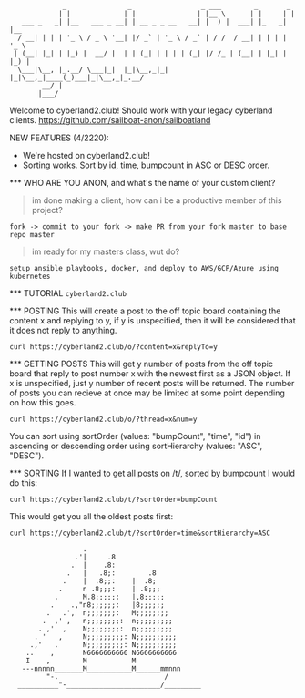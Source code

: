```                                                                                                                           
             _               _                 _ ___        _       _     
            | |             | |               | |__ \      | |     | |    
   ___ _   _| |__   ___ _ __| | __ _ _ __   __| |  ) |  ___| |_   _| |__  
  / __| | | | '_ \ / _ \ '__| |/ _` | '_ \ / _` | / /  / __| | | | | '_ \ 
 | (__| |_| | |_) |  __/ |  | | (_| | | | | (_| |/ /_ | (__| | |_| | |_) |
  \___|\__, |_.__/ \___|_|  |_|\__,_|_| |_|\__,_|____(_)___|_|\__,_|_.__/ 
        __/ |                                                             
       |___/                                                                                
 ```                                                                                                                                                                                                                                       

Welcome to cyberland2.club!  Should work with your legacy cyberland clients.
https://github.com/sailboat-anon/sailboatland

NEW FEATURES (4/2220):
- We're hosted on cyberland2.club!
- Sorting works.  Sort by id, time, bumpcount in ASC or DESC order.

*** WHO ARE YOU ANON, and what's the name of your custom client?

>im done making a client, how can i be a productive member of this project?

```fork -> commit to your fork -> make PR from your fork master to base repo master```

>im ready for my masters class, wut do?

```setup ansible playbooks, docker, and deploy to AWS/GCP/Azure using kubernetes```

*** TUTORIAL
```cyberland2.club```

*** POSTING
This will create a post to the off topic board containing the content x and replying to y, if y is unspecified, then it will be considered that it does not reply to anything.

```curl https://cyberland2.club/o/?content=x&replyTo=y```

*** GETTING POSTS
This will get y number of posts from the off topic board that reply to post number x with the newest first as a JSON object. If x is unspecified, just y number of recent posts will be returned. The number of posts you can recieve at once may be limited at some point depending on how this goes.

```curl https://cyberland2.club/o/?thread=x&num=y```

You can sort using sortOrder (values: "bumpCount", "time", "id") in ascending or descending order using sortHierarchy (values: "ASC", "DESC").

*** SORTING
If I wanted to get all posts on /t/, sorted by bumpcount I would do this:

```curl https://cyberland2.club/t/?sortOrder=bumpCount```

This would get you all the oldest posts first:

```curl https://cyberland2.club/t/?sortOrder=time&sortHierarchy=ASC```

```
                  .
                .'|     .8
               .  |    .8:
              .   |   .8;:        .8
             .    |  .8;;:    |  .8;
            .     n .8;;;:    | .8;;;
           .      M.8;;;;;:   |,8;;;;;
          .    .,"n8;;;;;;:   |8;;;;;;
         .   .',  n;;;;;;;:   M;;;;;;;;
        .  ,' ,   n;;;;;;;;:  n;;;;;;;;;
       . ,'  ,    N;;;;;;;;:  n;;;;;;;;;
      . '   ,     N;;;;;;;;;: N;;;;;;;;;;
     .,'   .      N;;;;;;;;;: N;;;;;;;;;;
    ..    ,       N6666666666 N6666666666
    I    ,        M           M
   ---nnnnn_______M___________M______mmnnn
         "-.                          /
  __________"-_______________________/_________
  ```
